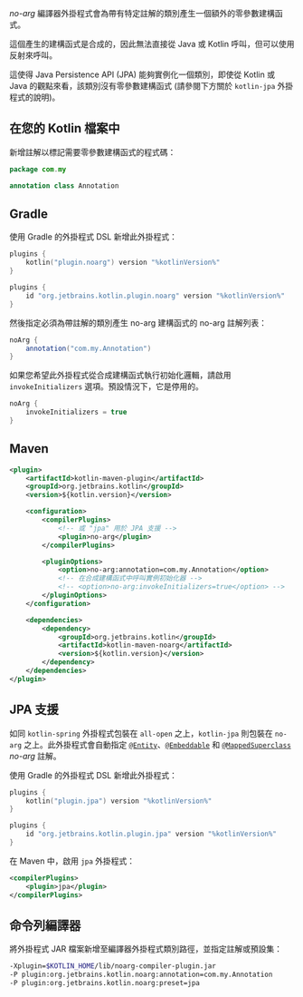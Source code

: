 [//]: # (title: 無參數編譯器外掛程式)

*no-arg* 編譯器外掛程式會為帶有特定註解的類別產生一個額外的零參數建構函式。

這個產生的建構函式是合成的，因此無法直接從 Java 或 Kotlin 呼叫，但可以使用反射來呼叫。

這使得 Java Persistence API (JPA) 能夠實例化一個類別，即使從 Kotlin 或 Java 的觀點來看，該類別沒有零參數建構函式 (請參閱下方關於 `kotlin-jpa` 外掛程式的說明)。

## 在您的 Kotlin 檔案中

新增註解以標記需要零參數建構函式的程式碼：

```kotlin
package com.my

annotation class Annotation
```

## Gradle

使用 Gradle 的外掛程式 DSL 新增此外掛程式：

<tabs group="build-script">
<tab title="Kotlin" group-key="kotlin">

```kotlin
plugins {
    kotlin("plugin.noarg") version "%kotlinVersion%"
}
```

</tab>
<tab title="Groovy" group-key="groovy">

```groovy
plugins {
    id "org.jetbrains.kotlin.plugin.noarg" version "%kotlinVersion%"
}
```

</tab>
</tabs>

然後指定必須為帶註解的類別產生 no-arg 建構函式的 no-arg 註解列表：

```groovy
noArg {
    annotation("com.my.Annotation")
}
```

如果您希望此外掛程式從合成建構函式執行初始化邏輯，請啟用 `invokeInitializers` 選項。預設情況下，它是停用的。

```groovy
noArg {
    invokeInitializers = true
}
```

## Maven

```xml
<plugin>
    <artifactId>kotlin-maven-plugin</artifactId>
    <groupId>org.jetbrains.kotlin</groupId>
    <version>${kotlin.version}</version>

    <configuration>
        <compilerPlugins>
            <!-- 或 "jpa" 用於 JPA 支援 -->
            <plugin>no-arg</plugin>
        </compilerPlugins>

        <pluginOptions>
            <option>no-arg:annotation=com.my.Annotation</option>
            <!-- 在合成建構函式中呼叫實例初始化器 -->
            <!-- <option>no-arg:invokeInitializers=true</option> -->
        </pluginOptions>
    </configuration>

    <dependencies>
        <dependency>
            <groupId>org.jetbrains.kotlin</groupId>
            <artifactId>kotlin-maven-noarg</artifactId>
            <version>${kotlin.version}</version>
        </dependency>
    </dependencies>
</plugin>
```

## JPA 支援

如同 `kotlin-spring` 外掛程式包裝在 `all-open` 之上，`kotlin-jpa` 則包裝在 `no-arg` 之上。此外掛程式會自動指定 [`@Entity`](https://docs.oracle.com/javaee/7/api/javax/persistence/Entity.html)、[`@Embeddable`](https://docs.oracle.com/javaee/7/api/javax/persistence/Embeddable.html) 和 [`@MappedSuperclass`](https://docs.oracle.com/javaee/7/api/javax/persistence/MappedSuperclass.html) *no-arg* 註解。

使用 Gradle 的外掛程式 DSL 新增此外掛程式：

<tabs group="build-script">
<tab title="Kotlin" group-key="kotlin">

```kotlin
plugins {
    kotlin("plugin.jpa") version "%kotlinVersion%"
}
```

</tab>
<tab title="Groovy" group-key="groovy">

```groovy
plugins {
    id "org.jetbrains.kotlin.plugin.jpa" version "%kotlinVersion%"
}
```

</tab>
</tabs>

在 Maven 中，啟用 `jpa` 外掛程式：

```xml
<compilerPlugins>
    <plugin>jpa</plugin>
</compilerPlugins>
```

## 命令列編譯器

將外掛程式 JAR 檔案新增至編譯器外掛程式類別路徑，並指定註解或預設集：

```bash
-Xplugin=$KOTLIN_HOME/lib/noarg-compiler-plugin.jar
-P plugin:org.jetbrains.kotlin.noarg:annotation=com.my.Annotation
-P plugin:org.jetbrains.kotlin.noarg:preset=jpa
